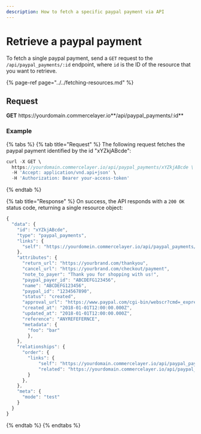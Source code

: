 ```yaml
---
description: How to fetch a specific paypal payment via API
---
```


# Retrieve a paypal payment

To fetch a single paypal payment, send a `GET` request to the `/api/paypal_payments/:id` endpoint, where `id` is the ID of the resource that you want to retrieve.

{% page-ref page="../../fetching-resources.md" %}

## Request

**GET** https://<i></i>yourdomain.commercelayer.io**/api/paypal_payments/:id**

### **Example**

{% tabs %}
{% tab title="Request" %}
The following request fetches the paypal payment identified by the id "xYZkjABcde":

```javascript
curl -X GET \
  https://yourdomain.commercelayer.io/api/paypal_payments/xYZkjABcde \
  -H 'Accept: application/vnd.api+json' \
  -H 'Authorization: Bearer your-access-token'
```
{% endtab %}

{% tab title="Response" %}
On success, the API responds with a `200 OK` status code, returning a single resource object:

```javascript
{
  "data": {
    "id": "xYZkjABcde",
    "type": "paypal_payments",
    "links": {
      "self": "https://yourdomein.commercelayer.io/api/paypal_payments/xYZkjABcde"
    },
    "attributes": {
      "return_url": "https://yourbrand.com/thankyou",
      "cancel_url": "https://yourbrand.com/checkout/payment",
      "note_to_payer": "Thank you for shopping with us!",
      "paypal_payer_id": "ABCDEFG123456",
      "name": "ABCDEFG123456",
      "paypal_id": "1234567890",
      "status": "created",
      "approval_url": "https://www.paypal.com/cgi-bin/webscr?cmd=_express-checkout&token=EC-1234567890ABCDEFG",
      "created_at": "2018-01-01T12:00:00.000Z",
      "updated_at": "2018-01-01T12:00:00.000Z",
      "reference": "ANYREFEFERNCE",
      "metadata": {
        "foo": "bar"
        },
    },
    "relationships": {
      "order": {
        "links": {
            "self": "https://yourdomain.commercelayer.io/api/paypal_payments/xYZkjABcde/relationships/order",
            "related": "https://yourdomain.commercelayer.io/api/paypal_payments/xYZkjABcde/order"
        }
      },
    },
    "meta": {
      "mode": "test"
    }
  }
}
```
{% endtab %}
{% endtabs %}
